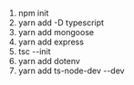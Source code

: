 1) npm init
2) yarn add -D typescript
3) yarn add mongoose
4) yarn add express
5) tsc --init
6) yarn add dotenv
7) yarn add ts-node-dev --dev